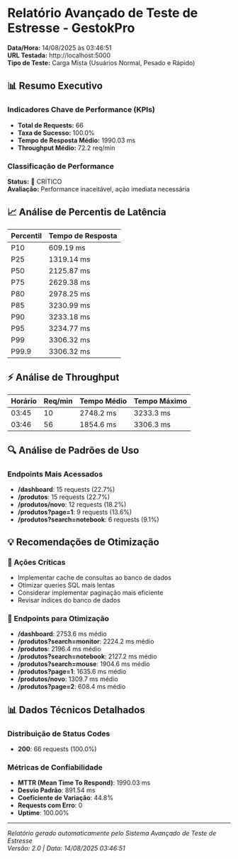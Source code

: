 # Relatório Avançado de Teste de Estresse - GestokPro

**Data/Hora:** 14/08/2025 às 03:46:51  
**URL Testada:** http://localhost:5000  
**Tipo de Teste:** Carga Mista (Usuários Normal, Pesado e Rápido)

## 📊 Resumo Executivo

### Indicadores Chave de Performance (KPIs)
- **Total de Requests:** 66
- **Taxa de Sucesso:** 100.0%
- **Tempo de Resposta Médio:** 1990.03 ms
- **Throughput Médio:** 72.2 req/min

### Classificação de Performance
**Status:** 🔴 CRÍTICO  
**Avaliação:** Performance inaceitável, ação imediata necessária

## 📈 Análise de Percentis de Latência

| Percentil | Tempo de Resposta |
|-----------|-------------------|
| P10 | 609.19 ms |
| P25 | 1319.14 ms |
| P50 | 2125.87 ms |
| P75 | 2629.38 ms |
| P80 | 2978.25 ms |
| P85 | 3230.99 ms |
| P90 | 3233.18 ms |
| P95 | 3234.77 ms |
| P99 | 3306.32 ms |
| P99.9 | 3306.32 ms |

## ⚡ Análise de Throughput

| Horário | Req/min | Tempo Médio | Tempo Máximo |
|---------|---------|-------------|--------------|
| 03:45 | 10 | 2748.2 ms | 3233.3 ms |
| 03:46 | 56 | 1854.6 ms | 3306.3 ms |

## 🔍 Análise de Padrões de Uso

### Endpoints Mais Acessados
- **/dashboard**: 15 requests (22.7%)
- **/produtos**: 15 requests (22.7%)
- **/produtos/novo**: 12 requests (18.2%)
- **/produtos?page=1**: 9 requests (13.6%)
- **/produtos?search=notebook**: 6 requests (9.1%)

## 💡 Recomendações de Otimização

### 🔴 Ações Críticas
- Implementar cache de consultas ao banco de dados
- Otimizar queries SQL mais lentas
- Considerar implementar paginação mais eficiente
- Revisar índices do banco de dados

### 🔧 Endpoints para Otimização
- **/dashboard**: 2753.6 ms médio
- **/produtos?search=monitor**: 2224.2 ms médio
- **/produtos**: 2196.4 ms médio
- **/produtos?search=notebook**: 2127.2 ms médio
- **/produtos?search=mouse**: 1904.6 ms médio
- **/produtos?page=1**: 1635.6 ms médio
- **/produtos/novo**: 1309.7 ms médio
- **/produtos?page=2**: 608.4 ms médio

## 📊 Dados Técnicos Detalhados

### Distribuição de Status Codes
- **200**: 66 requests (100.0%)

### Métricas de Confiabilidade
- **MTTR (Mean Time To Respond)**: 1990.03 ms
- **Desvio Padrão**: 891.54 ms
- **Coeficiente de Variação**: 44.8%
- **Requests com Erro**: 0
- **Uptime**: 100.00%

---
*Relatório gerado automaticamente pelo Sistema Avançado de Teste de Estresse*  
*Versão: 2.0 | Data: 14/08/2025 03:46:51*
